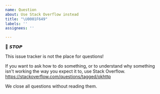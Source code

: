 ```yaml
---
name: Question
about: Use Stack Overflow instead
title: "\U0001F649"
labels: ''
assignees: ''

---
```


🛑 𝙎𝙏𝙊𝙋

This issue tracker is not the place for questions!

If you want to ask how to do something, or to understand why something isn't working the way you expect it to, use Stack Overflow. https://stackoverflow.com/questions/tagged/okhttp

We close all questions without reading them.

